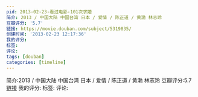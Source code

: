 ```yaml
---
pid: 2013-02-23-看过电影-101次求婚
简介: 2013 / 中国大陆 中国台湾 日本 / 爱情 / 陈正道 / 黄渤 林志玲
豆瓣评分: '5.7'
链接: https://movie.douban.com/subject/5319835/
创建时间: '2013-02-23 12:17:36'
我的评分:
标签:
评论:
tags: [douban]
categories: [timeline]
---
```

简介:2013 / 中国大陆 中国台湾 日本 / 爱情 / 陈正道 / 黄渤 林志玲
豆瓣评分:5.7
[链接](https://movie.douban.com/subject/5319835/)
我的评分:
标签:
评论:
